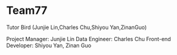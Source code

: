 # Team77
Tutor Bird (Junjie Lin,Charles Chu,Shiyou Yan,ZinanGuo)

Project Manager: Junjie Lin
Data Engineer: Charles Chu
Front-end Developer: Shiyou Yan, Zinan Guo

